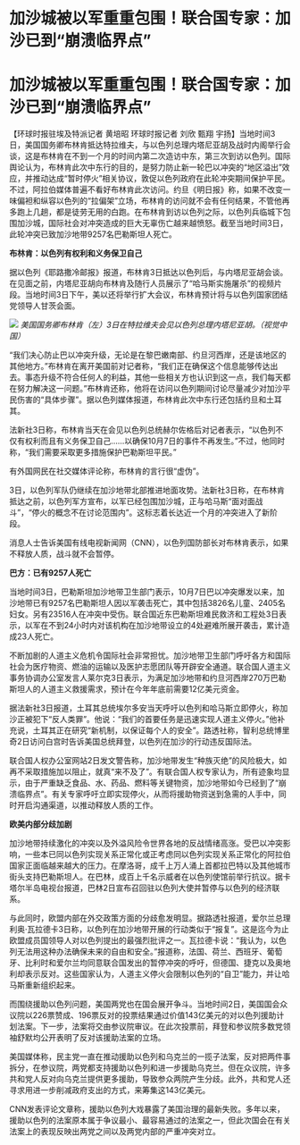 # 加沙城被以军重重包围！联合国专家：加沙已到“崩溃临界点”

# 加沙城被以军重重包围！联合国专家：加沙已到“崩溃临界点”

【环球时报驻埃及特派记者 黄培昭 环球时报记者 刘欣 甄翔
宇扬】当地时间3日，美国国务卿布林肯抵达特拉维夫，与以色列总理内塔尼亚胡及战时内阁举行会谈，这是布林肯在不到一个月的时间内第二次造访中东，第三次到访以色列。国际舆论认为，布林肯此次中东行的目的，是努力防止新一轮巴以冲突的“地区溢出”效应，并推动达成“暂时停火”相关协议，敦促以色列政府在此轮冲突期间保护平民。不过，阿拉伯媒体普遍不看好布林肯此次访问。约旦《明日报》称，如果不改变一味偏袒和纵容以色列的“拉偏架”立场，布林肯的访问就不会有任何结果，不管他再多跑上几趟，都是徒劳无用的白跑。在布林肯到访以色列之际，以色列兵临城下包围加沙城，国际社会对冲突造成的巨大无辜伤亡越来越愤怒。截至当地时间3日，此轮冲突已致加沙地带9257名巴勒斯坦人死亡。

**布林肯：以色列有权利和义务保卫自己**

据以色列《耶路撒冷邮报》报道，布林肯3日抵达以色列后，与内塔尼亚胡会谈。在见面之前，内塔尼亚胡向布林肯及随行人员展示了“哈马斯实施屠杀”的视频片段。当地时间3日下午，美以还将举行扩大会议，布林肯预计将与以色列国家团结党领导人甘茨会面。

![](https://inews.gtimg.com/om_bt/OKHDbwtim1-pgqGsWLnTvQMt2M0xin3HpI1tASS-Z5A-4AA/1000)
_美国国务卿布林肯（左）3日在特拉维夫会见以色列总理内塔尼亚胡。（视觉中国）_

“我们决心防止巴以冲突升级，无论是在黎巴嫩南部、约旦河西岸，还是该地区的其他地方。”布林肯在离开美国前对记者称，“我们正在确保这个信息能够传达出去。事态升级不符合任何人的利益，其他一些相关方也认识到这一点，我们每天都在努力解决这一问题。”布林肯还称，他将在访问以色列期间讨论尽量减少对加沙平民伤害的“具体步骤”。据以色列媒体报道，布林肯此次中东行还包括约旦和土耳其。

法新社3日称，布林肯当天在会见以色列总统赫尔佐格后对记者表示，“以色列不仅有权利而且有义务保卫自己……以确保10月7日的事件不再发生。”不过，他同时称，“我们需要采取更多措施保护巴勒斯坦平民。”

有外国网民在社交媒体评论称，布林肯的言行很“虚伪”。

3日，以色列军队仍继续在加沙地带北部推进地面攻势。法新社3日称，在布林肯抵达之前，以色列军方宣布，以军已经包围加沙城，正与哈马斯“面对面战斗”，“停火的概念不在讨论范围内”。这标志着长达近一个月的冲突进入了新阶段。

消息人士告诉美国有线电视新闻网（CNN），以色列国防部长对布林肯表示，如果不释放人质，战斗就不会暂停。

**巴方：已有9257人死亡**

当地时间3日，巴勒斯坦加沙地带卫生部门表示，10月7日巴以冲突爆发以来，加沙地带已有9257名巴勒斯坦人因以军袭击死亡，其中包括3826名儿童、2405名妇女。另有23516人在冲突中受伤。联合国近东巴勒斯坦难民救济和工程处3日表示，以军在不到24小时内对该机构在加沙地带设立的4处避难所展开袭击，累计造成23人死亡。

不断加剧的人道主义危机令国际社会非常担忧。加沙地带卫生部门呼吁各方和国际社会为医疗物资、燃油的运输以及医护志愿团队等开辟安全通道。联合国人道主义事务协调办公室发言人莱尔克3日表示，为满足加沙地带和约旦河西岸270万巴勒斯坦人的人道主义救援需求，预计在今年年底前需要12亿美元资金。

据法新社3日报道，土耳其总统埃尔多安当天呼吁以色列和哈马斯立即停火，称加沙正被犯下“反人类罪”。他说：“我们的首要任务是迅速实现人道主义停火。”他补充说，土耳其正在研究“新机制，以保证每个人的安全”。路透社称，智利总统博里奇2日访问白宫时告诉美国总统拜登，以色列在加沙的行动违反国际法。

联合国人权办公室网站2日发文警告称，加沙地带发生“种族灭绝”的风险极大，如再不采取措施加以阻止，就真“来不及了”。有联合国人权专家认为，所有迹象均显示，由于严重缺乏食品、水、药品、燃料等关键物资，加沙地带如今已经到了“崩溃临界点”。有关专家呼吁立即实现停火，从而将援助物资送到急需的人手中，同时开启沟通渠道，以推动释放人质的工作。

**欧美内部分歧加剧**

加沙地带持续激化的冲突以及外溢风险令世界各地的反战情绪高涨。受巴以冲突影响，一些本已同以色列实现关系正常化或正考虑同以色列实现关系正常化的阿拉伯国家正面临越来越大的压力。在摩洛哥，成千上万人涌上首都拉巴特以及其他城市街头支持巴勒斯坦人。在巴林，成百上千名示威者在以色列使馆前举行抗议。据卡塔尔半岛电视台报道，巴林2日宣布召回驻以色列大使并暂停与以色列的经济联系。

与此同时，欧盟内部在外交政策方面的分歧愈发明显。据路透社报道，爱尔兰总理利奥·瓦拉德卡3日称，以色列在加沙地带开展的行动类似于“报复”。这是迄今为止欧盟成员国领导人对以色列提出的最强烈批评之一。瓦拉德卡说：“我认为，以色列无法用这种办法确保未来的自由和安全。”报道称，法国、荷兰、西班牙、葡萄牙、比利时和爱尔兰均同意联合国发出的暂停冲突的呼吁，但德国、捷克以及奥地利却表示反对。这些国家认为，人道主义停火会限制以色列的“自卫”能力，并让哈马斯重新组织起来。

而围绕援助以色列问题，美国两党也在国会展开争斗。当地时间2日，美国国会众议院以226票赞成、196票反对的投票结果通过价值143亿美元的对以色列援助计划法案。下一步，法案将交由参议院审议。在此次投票前，拜登和参议院多数党领袖舒默均公开表明了反对该援助法案的立场。

美国媒体称，民主党一直在推动援助以色列和乌克兰的一揽子法案，反对把两件事拆分，在参议院，两党都支持援助以色列和进一步援助乌克兰。但在众议院，许多共和党人反对向乌克兰提供更多援助，导致参众两院产生分歧。此外，共和党人还寻求用进一步削减政府支出的方式，来筹集这143亿美元。

CNN发表评论文章称，援助以色列大戏暴露了美国治理的最新失败。多年以来，援助以色列的法案原本属于争议最小、最容易通过的法案之一，但此次国会在有关法案上的表现反映出两党之间以及两党内部的严重冲突对立。

